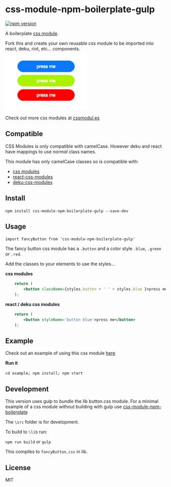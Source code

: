 # css-module-npm-boilerplate-gulp

[![npm version](https://badge.fury.io/js/css-module-npm-boilerplate-gulp.svg)](https://badge.fury.io/js/css-module-npm-boilerplate-gulp)

A boilerplate [css module](https://github.com/css-modules/css-modules).

Fork this and create your own reusable css module to be imported into react, deku, riot, etc... components.

![](https://raw.githubusercontent.com/StevenIseki/css-module-npm-boilerplate-gulp/master/screenshot.png)

Check out more css modules at [cssmodul.es](http://cssmodul.es)

## Compatible

CSS Modules is only compatible with camelCase. However deku and react have mappings to use *normal* class names.

This module has only camelCase classes so is compatible with:

- [css modules](https://github.com/css-modules/css-modules)
- [react-css-modules](https://github.com/gajus/react-css-modules)
- [deku-css-modules](https://github.com/StevenIseki/deku-css-modules)

## Install

`npm install css-module-npm-boilerplate-gulp --save-dev`

## Usage

`import fancyButton from 'css-module-npm-boilerplate-gulp'`

The fancy button css module has a `.button` and a color style `.blue`, `.green` or `.red`.

Add the classes to your elements to use the styles... 

**css modules**

```jsx
	return (
        <button className={styles.button + ' ' + styles.blue }>press me</button>
    );
```

**react / deku css modules**

```jsx
	return (
        <button styleName='button blue'>press me</button>
    );
```

## Example

Check out an example of using this css module [here](https://github.com/StevenIseki/css-module-npm-boilerplate-gulp/tree/master/example)

**Run it**

`cd example; npm install; npm start`

## Development

This version uses gulp to bundle the lib button.css module. For a minimal example of a css module without building with gulp use [css-module-npm-boilerplate](https://github.com/StevenIseki/css-module-npm-boilerplate)

The `\src` folder is for development. 

To build to `\lib` run:

`npm run build` or `gulp`

This compiles to `fancyButton.css` in lib.

## License

MIT
